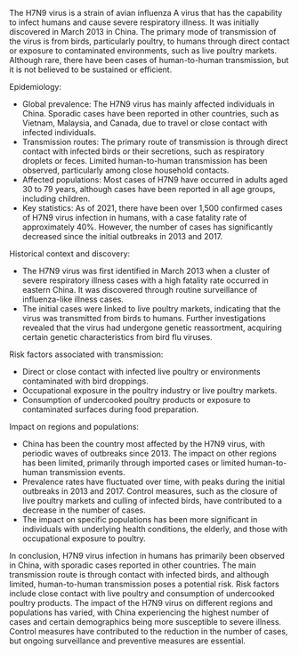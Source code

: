 The H7N9 virus is a strain of avian influenza A virus that has the capability to infect humans and cause severe respiratory illness. It was initially discovered in March 2013 in China. The primary mode of transmission of the virus is from birds, particularly poultry, to humans through direct contact or exposure to contaminated environments, such as live poultry markets. Although rare, there have been cases of human-to-human transmission, but it is not believed to be sustained or efficient.

Epidemiology:
- Global prevalence: The H7N9 virus has mainly affected individuals in China. Sporadic cases have been reported in other countries, such as Vietnam, Malaysia, and Canada, due to travel or close contact with infected individuals.
- Transmission routes: The primary route of transmission is through direct contact with infected birds or their secretions, such as respiratory droplets or feces. Limited human-to-human transmission has been observed, particularly among close household contacts.
- Affected populations: Most cases of H7N9 have occurred in adults aged 30 to 79 years, although cases have been reported in all age groups, including children.
- Key statistics: As of 2021, there have been over 1,500 confirmed cases of H7N9 virus infection in humans, with a case fatality rate of approximately 40%. However, the number of cases has significantly decreased since the initial outbreaks in 2013 and 2017.

Historical context and discovery:
- The H7N9 virus was first identified in March 2013 when a cluster of severe respiratory illness cases with a high fatality rate occurred in eastern China. It was discovered through routine surveillance of influenza-like illness cases.
- The initial cases were linked to live poultry markets, indicating that the virus was transmitted from birds to humans. Further investigations revealed that the virus had undergone genetic reassortment, acquiring certain genetic characteristics from bird flu viruses.

Risk factors associated with transmission:
- Direct or close contact with infected live poultry or environments contaminated with bird droppings.
- Occupational exposure in the poultry industry or live poultry markets.
- Consumption of undercooked poultry products or exposure to contaminated surfaces during food preparation.

Impact on regions and populations:
- China has been the country most affected by the H7N9 virus, with periodic waves of outbreaks since 2013. The impact on other regions has been limited, primarily through imported cases or limited human-to-human transmission events.
- Prevalence rates have fluctuated over time, with peaks during the initial outbreaks in 2013 and 2017. Control measures, such as the closure of live poultry markets and culling of infected birds, have contributed to a decrease in the number of cases.
- The impact on specific populations has been more significant in individuals with underlying health conditions, the elderly, and those with occupational exposure to poultry.

In conclusion, H7N9 virus infection in humans has primarily been observed in China, with sporadic cases reported in other countries. The main transmission route is through contact with infected birds, and although limited, human-to-human transmission poses a potential risk. Risk factors include close contact with live poultry and consumption of undercooked poultry products. The impact of the H7N9 virus on different regions and populations has varied, with China experiencing the highest number of cases and certain demographics being more susceptible to severe illness. Control measures have contributed to the reduction in the number of cases, but ongoing surveillance and preventive measures are essential.